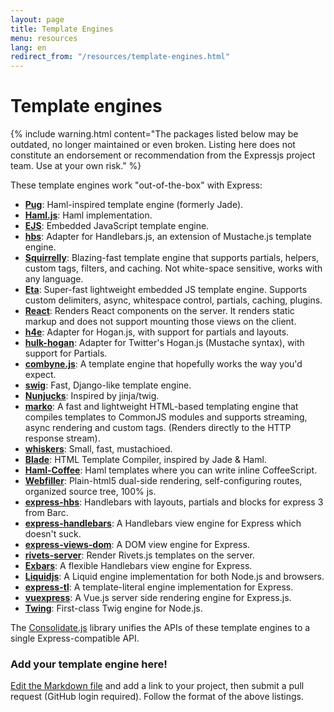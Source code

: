 ```yaml
---
layout: page
title: Template Engines
menu: resources
lang: en
redirect_from: "/resources/template-engines.html"
---
```


# Template engines

{% include warning.html content="The packages listed below may be outdated, no longer maintained or even broken.  Listing here does not constitute an endorsement or recommendation from the Expressjs project team. Use at your own risk." %}

These template engines work "out-of-the-box" with Express:

- **[Pug](https://github.com/pugjs/pug)**: Haml-inspired template engine (formerly Jade).
- **[Haml.js](https://github.com/tj/haml.js)**: Haml implementation.
- **[EJS](https://github.com/tj/ejs)**: Embedded JavaScript template engine.
- **[hbs](https://github.com/pillarjs/hbs)**: Adapter for Handlebars.js, an extension of Mustache.js template engine.
- **[Squirrelly](https://github.com/squirrellyjs/squirrelly)**: Blazing-fast template engine that supports partials, helpers, custom tags, filters, and caching. Not white-space sensitive, works with any language.
- **[Eta](https://github.com/eta-dev/eta)**: Super-fast lightweight embedded JS template engine. Supports custom delimiters, async, whitespace control, partials, caching, plugins.
- **[React](https://github.com/reactjs/express-react-views)**: Renders React components on the server. It renders static markup and does not support mounting those views on the client.
- **[h4e](https://github.com/louischatriot/h4e)**: Adapter for Hogan.js, with support for partials and layouts.
- **[hulk-hogan](https://github.com/quangv/hulk-hogan)**: Adapter for Twitter's Hogan.js (Mustache syntax), with support for Partials.
- **[combyne.js](https://github.com/tbranyen/combyne)**: A template engine that hopefully works the way you'd expect.
- **[swig](https://github.com/paularmstrong/swig)**: Fast, Django-like template engine.
- **[Nunjucks](https://github.com/mozilla/nunjucks)**: Inspired by jinja/twig.
- **[marko](https://github.com/marko-js/marko)**: A fast and lightweight HTML-based templating engine that compiles templates to CommonJS modules and supports streaming, async rendering and custom tags. (Renders directly to the HTTP response stream).
- **[whiskers](https://github.com/gsf/whiskers.js)**: Small, fast, mustachioed.
- **[Blade](https://github.com/bminer/node-blade)**: HTML Template Compiler, inspired by Jade & Haml.
- **[Haml-Coffee](https://github.com/netzpirat/haml-coffee)**: Haml templates where you can write inline CoffeeScript.
- **[Webfiller](https://github.com/haraldrudell/webfiller)**: Plain-html5 dual-side rendering, self-configuring routes, organized source tree, 100% js.
- **[express-hbs](https://github.com/barc/express-hbs)**: Handlebars with layouts, partials and blocks for express 3 from Barc.
- **[express-handlebars](https://github.com/ericf/express-handlebars)**: A Handlebars view engine for Express which doesn't suck.
- **[express-views-dom](https://github.com/AndersDJohnson/express-views-dom)**: A DOM view engine for Express.
- **[rivets-server](https://github.com/AndersDJohnson/rivets-server)**: Render Rivets.js templates on the server.
- **[Exbars](https://github.com/YoussefKababe/exbars)**: A flexible Handlebars view engine for Express.
- **[Liquidjs](https://github.com/harttle/liquidjs)**: A Liquid engine implementation for both Node.js and browsers.
- **[express-tl](https://github.com/Drulac/express-tl)**: A template-literal engine implementation for Express.
- **[vuexpress](https://github.com/vuexpress/vuexpress)**: A Vue.js server side rendering engine for Express.js.
- **[Twing](https://www.npmjs.com/package/twing)**: First-class Twig engine for Node.js.

The [Consolidate.js](https://github.com/tj/consolidate.js) library unifies the APIs of these template engines to a single Express-compatible API.



### Add your template engine here!

[Edit the Markdown file](https://github.com/expressjs/expressjs.com/blob/gh-pages/en/resources/template-engines.md) and add a link to your project, then submit a pull request (GitHub login required).  Follow the format of the above listings.
